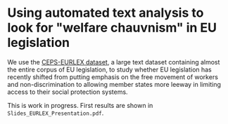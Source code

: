 # Using automated text analysis to look for "welfare chauvnism" in EU legislation

We use the [CEPS-EURLEX dataset](https://doi.org/10.7910/DVN/0EGYWY), a large text dataset containing almost the entire corpus of EU legislation, to study whether EU legislation has recently shifted from putting emphasis on the free movement of workers and non-discrimination to allowing member states more leeway in limiting access to their social protection systems.

This is work in progress. First results are shown in `Slides_EURLEX_Presentation.pdf`.
